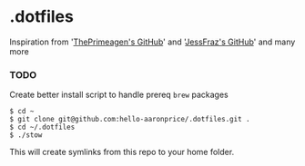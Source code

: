 # .dotfiles

Inspiration from '[ThePrimeagen's GitHub](https://github.com/ThePrimeagen/.dotfiles)' and '[JessFraz's GitHub](https://github.com/jessfraz/dotfiles)'
and many more

### TODO

Create better install script to handle prereq `brew` packages

```console
$ cd ~
$ git clone git@github.com:hello-aaronprice/.dotfiles.git .
$ cd ~/.dotfiles
$ ./stow
```

This will create symlinks from this repo to your home folder.

